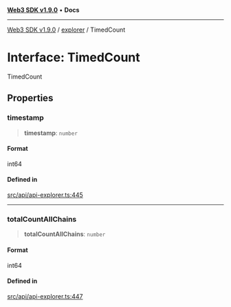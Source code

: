 [**Web3 SDK v1.9.0**](../../../README.md) • **Docs**

***

[Web3 SDK v1.9.0](../../../globals.md) / [explorer](../README.md) / TimedCount

# Interface: TimedCount

TimedCount

## Properties

### timestamp

> **timestamp**: `number`

#### Format

int64

#### Defined in

[src/api/api-explorer.ts:445](https://github.com/Mystic-Nayy/alephium-web3/blob/ee41f5e0e7d7fb0b155fe62f05b2ac03772895ca/packages/web3/src/api/api-explorer.ts#L445)

***

### totalCountAllChains

> **totalCountAllChains**: `number`

#### Format

int64

#### Defined in

[src/api/api-explorer.ts:447](https://github.com/Mystic-Nayy/alephium-web3/blob/ee41f5e0e7d7fb0b155fe62f05b2ac03772895ca/packages/web3/src/api/api-explorer.ts#L447)

